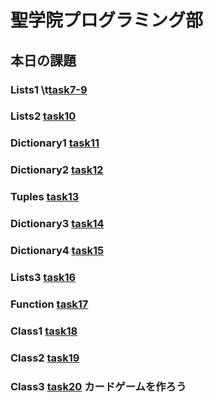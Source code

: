 # **聖学院プログラミング部**
## 本日の課題

### Lists1 \t[task7-9](https://github.com/Seigakuin/todays_task/blob/master/task07-09.md)

### Lists2 [task10](https://github.com/Seigakuin/todays_task/blob/master/task10.md)

### Dictionary1 [task11](https://github.com/Seigakuin/todays_task/blob/master/task11.md)

### Dictionary2 [task12](https://github.com/Seigakuin/todays_task/blob/master/task12.md)

### Tuples [task13](https://github.com/Seigakuin/todays_task/blob/master/task13.md)

### Dictionary3 [task14](https://github.com/Seigakuin/todays_task/blob/master/task14.md)

### Dictionary4 [task15](https://github.com/Seigakuin/todays_task/blob/master/task15_Dictionary.md)

### Lists3 [task16](https://github.com/Seigakuin/todays_task/blob/master/task16_List.md)

### Function [task17](https://github.com/Seigakuin/todays_task/blob/master/task17_Function.md)

### Class1 [task18](https://github.com/Seigakuin/todays_task/blob/master/task18_Class1.md)

### Class2 [task19](https://github.com/Seigakuin/todays_task/blob/master/task19_Class2.md)

### Class3 [task20](https://github.com/Seigakuin/todays_task/blob/master/task20_Class3_Cards.md) カードゲームを作ろう















